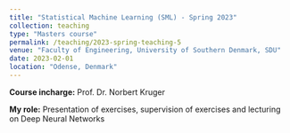 ```yaml
---
title: "Statistical Machine Learning (SML) - Spring 2023"
collection: teaching
type: "Masters course"
permalink: /teaching/2023-spring-teaching-5
venue: "Faculty of Engineering, University of Southern Denmark, SDU"
date: 2023-02-01
location: "Odense, Denmark"
---
```

<b>Course incharge:</b> Prof. Dr. Norbert Kruger

<b>My role:</b> Presentation of exercises, supervision of exercises and lecturing on Deep Neural Networks
